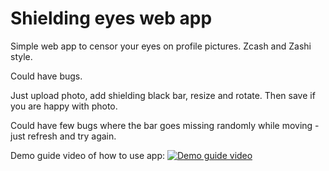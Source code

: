 # Shielding eyes web app
Simple web app to censor your eyes on profile pictures. Zcash and Zashi style.

Could have bugs. 

Just upload photo, add shielding black bar, resize and rotate. Then save if you are happy with photo.

Could have few bugs where the bar goes missing randomly while moving - just refresh and try again.

Demo guide video of how to use app:
[![Demo guide video](https://github.com/zerodartz/shielding-eyes/blob/35a4f3b0b1762e65e21494de9a77b06cb01929bd/media/guide-video-thumb.jpg)]([https://github.com/zerodartz/shielding-eyes/blob/55a56f07925227ccb9b92677ced674ac0fced1c0/media/shielding-app-guide-1.mov](https://www.youtube.com/shorts/3Dgpn_igDOE))
